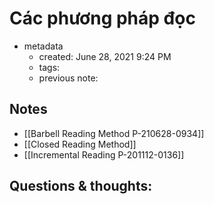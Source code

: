 # Các phương pháp đọc 

- metadata
	- created: June 28, 2021 9:24 PM
	- tags:
	- previous note:

## Notes
- [[Barbell Reading Method P-210628-0934]]
- [[Closed Reading Method]]
- [[Incremental Reading P-201112-0136]]
## Questions & thoughts:

